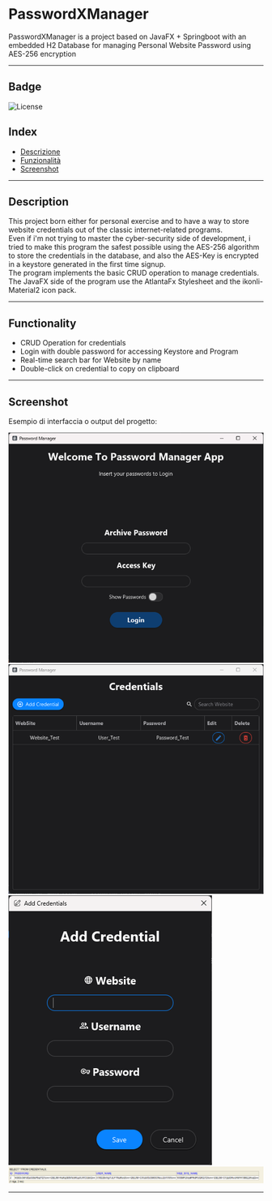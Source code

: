 # PasswordXManager
PasswordXManager is a project based on JavaFX + Springboot with an embedded H2 Database for managing Personal Website Password using AES-256 encryption

---

## Badge
![License](https://img.shields.io/github/license/Xedric-Dev/PasswordXManager)  

## Index

- [Descrizione](#descrizione)  
- [Funzionalità](#funzionalità)  
- [Screenshot](#screenshot)  

---

## Description

This project born either for personal exercise and to have a way to store website credentials out of the classic internet-related programs.  
Even if i'm not trying to master the cyber-security side of development, i tried to make this program the safest possible using the AES-256 algorithm to store the credentials in the database, and also the AES-Key is encrypted in a keystore generated in the first time signup.  
The program implements the basic CRUD operation to manage credentials.  
The JavaFX side of the program use the AtlantaFx Stylesheet and the ikonli-Material2 icon pack.  

---

## Functionality

- CRUD Operation for credentials  
- Login with double password for accessing Keystore and Program
- Real-time search bar for Website by name
- Double-click on credential to copy on clipboard

---

## Screenshot

Esempio di interfaccia o output del progetto:

![Screenshot Login Screen](./docs/PasswordXManager_LoginScreen.png)
![Screenshot Main Screen](./docs/PasswordXManager_MainScreen.png)
![Screenshot Add Screen](./docs/PasswordXManager_AddScreen.png)
![Screenshot DB Screen](./docs/PasswordXManager_DB.png)


---
